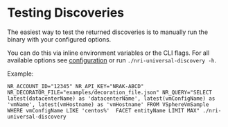 # Testing Discoveries

The easiest way to test the returned discoveries is to manually run the binary with your configured options.

You can do this via inline environment variables or the CLI flags.
For all available options see [configuration](/docs/configuration.md) or run `./nri-universal-discovery -h`.

Example:

```
NR_ACCOUNT_ID="12345" NR_API_KEY="NRAK-ABCD" NR_DECORATOR_FILE="examples/decoration_file.json" NR_QUERY="SELECT latest(datacenterName) as 'datacenterName', latest(vmConfigName) as 'vmName', latest(vmHostname) as 'vmHostname' FROM VSphereVmSample WHERE vmConfigName LIKE 'centos%'  FACET entityName LIMIT MAX" ./nri-universal-discovery
```
